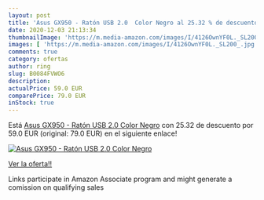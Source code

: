 ```yaml
---
layout: post
title: 'Asus GX950 - Ratón USB 2.0  Color Negro al 25.32 % de descuento'
date: 2020-12-03 21:13:34
thumbnailImage: 'https://m.media-amazon.com/images/I/4126OwnYF0L._SL200_.jpg'
images: [ 'https://m.media-amazon.com/images/I/4126OwnYF0L._SL200_.jpg' ]
comments: true
category: ofertas
author: ring
slug: B0084FVWO6
description:
actualPrice: 59.0 EUR
comparePrice: 79.0 EUR
inStock: true
---
```


Está [Asus GX950 - Ratón USB 2.0  Color Negro](https://www.amazon.es/dp/B0084FVWO6/?tag=tolees-21) con 25.32 de descuento por 59.0 EUR (original: 79.0 EUR) en el siguiente enlace!

[![Asus GX950 - Ratón USB 2.0  Color Negro](https://m.media-amazon.com/images/I/4126OwnYF0L._SL200_.jpg)](https://www.amazon.es/dp/B0084FVWO6/?tag=tolees-21)

[Ver la oferta!!](https://www.amazon.es/dp/B0084FVWO6/?tag=tolees-21)

Links participate in Amazon Associate program and might generate a comission on qualifying sales


